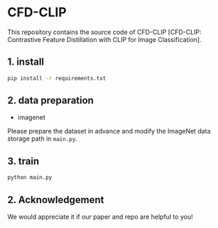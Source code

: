 # CFD-CLIP

This repository contains the source code of CFD-CLIP [CFD-CLIP: Contrastive Feature Distillation with CLIP for Image Classification].

## 1. install  

```bash
pip install -r requirements.txt
```

## 2. data preparation  

- imagenet

Please prepare the dataset in advance and modify the ImageNet data storage path in `main.py`.

## 3. train  

```bash
python main.py
```

## 2. Acknowledgement

We would appreciate it if our paper and repo are helpful to you!
